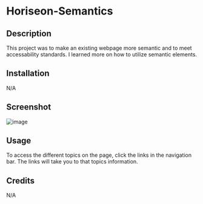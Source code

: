 # Horiseon-Semantics

## Description

This project was to make an existing webpage more semantic and to meet accessability standards. I learned more on how to utilize semantic elements.
## Installation

N/A

## Screenshot
![image](https://github.com/G2Squared/Horiseon-Semantics/assets/145236178/7d12db39-69c2-409b-bd72-746a19701ca3)
## Usage
To access the different topics on the page, click the links in the navigation bar. The links will take you to that topics information.
## Credits
N/A
